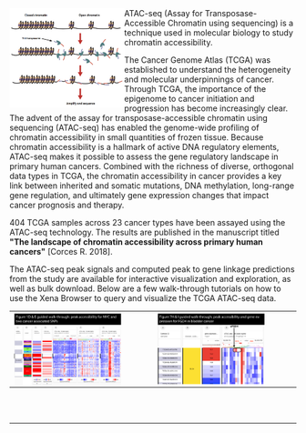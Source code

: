 <link rel="stylesheet" type="text/css" href="https://raw.githubusercontent.com/ucscXena/cohortMetaData/master/hub_atacseq.xenahubs.net/info.css">

<img src="https://github.com/ucscXena/cohortMetaData/raw/master/hub_atacseq.xenahubs.net/open-chromatin.png" width="40%"  align="left" /> 
ATAC-seq (Assay for Transposase-Accessible Chromatin using sequencing) is a technique used in molecular biology to study chromatin accessibility.

The Cancer Genome Atlas (TCGA) was established to understand the heterogeneity and molecular underpinnings of cancer. Through TCGA, the importance of the epigenome to cancer initiation and progression has become increasingly clear. The advent of the assay for transposase-accessible chromatin using sequencing (ATAC-seq) has enabled the genome-wide profiling of chromatin accessibility in small quantities of frozen tissue. Because chromatin accessibility is a hallmark of active DNA regulatory elements, ATAC-seq makes it possible to assess the gene regulatory landscape in primary human cancers. Combined with the richness of diverse, orthogonal data types in TCGA, the chromatin accessibility in cancer provides a key link between inherited and somatic mutations, DNA methylation, long-range gene regulation, and ultimately gene expression changes that impact cancer prognosis and therapy.

404 TCGA samples across 23 cancer types have been assayed using the ATAC-seq technology. The results are published in the manuscript titled <b>"The landscape of chromatin accessibility across primary human cancers"</b> [Corces R. 2018]. 

The ATAC-seq peak signals and computed peak to gene linkage predictions from the study are available for interactive visualization and exploration, as well as bulk download. Below are a few walk-through tutorials on how to use the Xena Browser to query and visualize the TCGA ATAC-seq data.

<table align="center" width="90%" border="0">
  <tr>
    <td><a href="http://xenabrowser.net/datapages/?markdown=https://raw.githubusercontent.com/ucscXena/cohortMetaData/master/hub_atacseq.xenahubs.net/Figure1DE/Figure1DE_walk_through.md"><img align="middle" src="https://github.com/ucscXena/cohortMetaData/raw/master/hub_atacseq.xenahubs.net/walthroughFigure1DE.png" width="80%"></a></td>
    <td><a href="http://xenabrowser.net/datapages/?markdown=https://raw.githubusercontent.com/ucscXena/cohortMetaData/master/hub_atacseq.xenahubs.net/Figure7HI/Figure7HI_walk_through.md"><img align="middle" src="https://github.com/ucscXena/cohortMetaData/raw/master/hub_atacseq.xenahubs.net/walthroughFigure7HI.png" width="80%"></a></td>
  </tr>
</table>

<br>
<br>
<hr>
